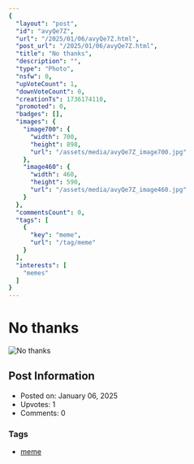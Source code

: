 ```yaml
---
{
  "layout": "post",
  "id": "avyQe7Z",
  "url": "/2025/01/06/avyQe7Z.html",
  "post_url": "/2025/01/06/avyQe7Z.html",
  "title": "No thanks",
  "description": "",
  "type": "Photo",
  "nsfw": 0,
  "upVoteCount": 1,
  "downVoteCount": 0,
  "creationTs": 1736174110,
  "promoted": 0,
  "badges": [],
  "images": {
    "image700": {
      "width": 700,
      "height": 898,
      "url": "/assets/media/avyQe7Z_image700.jpg"
    },
    "image460": {
      "width": 460,
      "height": 590,
      "url": "/assets/media/avyQe7Z_image460.jpg"
    }
  },
  "commentsCount": 0,
  "tags": [
    {
      "key": "meme",
      "url": "/tag/meme"
    }
  ],
  "interests": [
    "memes"
  ]
}
---
```


# No thanks

![No thanks](/assets/media/avyQe7Z_image700.jpg)

## Post Information

- Posted on: January 06, 2025
- Upvotes: 1
- Comments: 0

### Tags

- [meme](/tag/meme)
